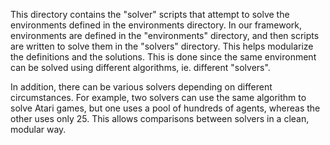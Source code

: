 This directory contains the "solver" scripts that attempt to solve the environments
defined in the environments directory. In our framework, environments are defined
in the "environments" directory, and then scripts are written to solve them in
the "solvers" directory. This helps modularize the definitions and the solutions.
This is done since the same environment can be solved using different algorithms,
ie. different "solvers".

In addition, there can be various solvers depending
on different circumstances. For example, two solvers can use the same algorithm
to solve Atari games, but one uses a pool of hundreds of agents, whereas
the other uses only 25. This allows comparisons between solvers in a clean,
modular way.
